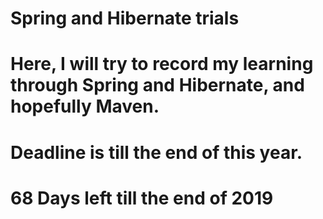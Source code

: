 # Spring and Hibernate trials
# Here,  I will try to record my learning through Spring and Hibernate, and hopefully Maven.
# Deadline is till the end of this year.
# 68 Days left till the end of 2019
